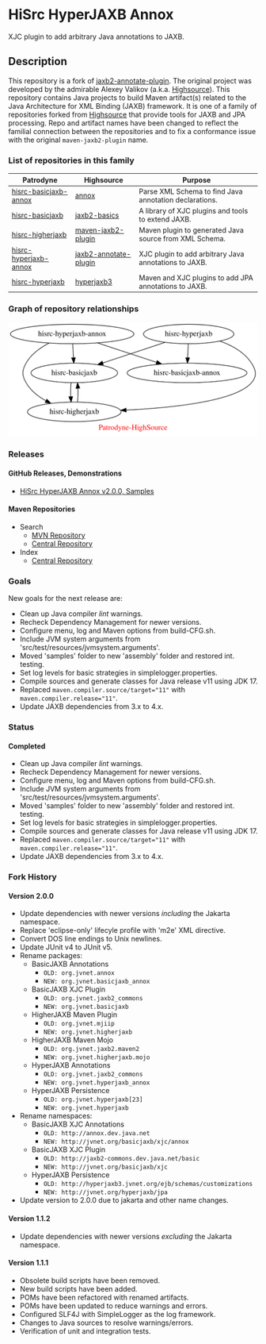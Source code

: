 # HiSrc HyperJAXB Annox

XJC plugin to add arbitrary Java annotations to JAXB.

## Description

This repository is a fork of [jaxb2-annotate-plugin][24]. The original project was developed by the admirable
Alexey Valikov (a.k.a. [Highsource][2]). This repository contains Java projects to build Maven artifact(s)
related to the Java Architecture for XML Binding (JAXB) framework. It is one of a family of repositories
forked from [Highsource][2] that provide tools for JAXB and JPA processing. Repo and artifact names have
been changed to reflect the familial connection between the repositories and to fix a conformance issue
with the original `maven-jaxb2-plugin` name.

### List of repositories in this family

| Patrodyne                   | Highsource                  | Purpose                                                |
| --------------------------- | --------------------------- | ------------------------------------------------------ |
| [hisrc-basicjaxb-annox][11] | [annox][21]                 | Parse XML Schema to find Java annotation declarations. |
| [hisrc-basicjaxb][12]       | [jaxb2-basics][22]          | A library of XJC plugins and tools to extend JAXB.     |
| [hisrc-higherjaxb][13]      | [maven-jaxb2-plugin][23]    | Maven plugin to generated Java source from XML Schema. |
| [hisrc-hyperjaxb-annox][14] | [jaxb2-annotate-plugin][24] | XJC plugin to add arbitrary Java annotations to JAXB.  |
| [hisrc-hyperjaxb][15]       | [hyperjaxb3][25]            | Maven and XJC plugins to add JPA annotations to JAXB.  |

### Graph of repository relationships

![Patrodyne-Highsource Graph][1]

### Releases

#### GitHub Releases, Demonstrations

* [HiSrc HyperJAXB Annox v2.0.0, Samples][31]

#### Maven Repositories

* Search
	* [MVN Repository](https://mvnrepository.com/artifact/org.patrodyne.jvnet?sort=popular)
	* [Central Repository](https://search.maven.org/search?q=g:org.patrodyne.jvnet)
* Index
	* [Central Repository](https://repo1.maven.org/maven2/org/patrodyne/jvnet/)

### Goals

New goals for the next release are:

* Clean up Java compiler _lint_ warnings.
* Recheck Dependency Management for newer versions.
* Configure menu, log and Maven options from build-CFG.sh.
* Include JVM system arguments from 'src/test/resources/jvmsystem.arguments'.
* Moved 'samples' folder to new 'assembly' folder and restored int. testing.
* Set log levels for basic strategies in simplelogger.properties.
* Compile sources and generate classes for Java release v11 using JDK 17.
* Replaced `maven.compiler.source/target="11"` with `maven.compiler.release="11"`.
* Update JAXB dependencies from 3.x to 4.x.

### Status

#### Completed

* Clean up Java compiler _lint_ warnings.
* Recheck Dependency Management for newer versions.
* Configure menu, log and Maven options from build-CFG.sh.
* Include JVM system arguments from 'src/test/resources/jvmsystem.arguments'.
* Moved 'samples' folder to new 'assembly' folder and restored int. testing.
* Set log levels for basic strategies in simplelogger.properties.
* Compile sources and generate classes for Java release v11 using JDK 17.
* Replaced `maven.compiler.source/target="11"` with `maven.compiler.release="11"`.
* Update JAXB dependencies from 3.x to 4.x.

### Fork History

#### Version 2.0.0

* Update dependencies with newer versions *including* the Jakarta namespace.
* Replace 'eclipse-only' lifecyle profile with 'm2e' XML directive.
* Convert DOS line endings to Unix newlines.
* Update JUnit v4 to JUnit v5.
* Rename packages:
    * BasicJAXB Annotations
        * `OLD: org.jvnet.annox`
        * `NEW: org.jvnet.basicjaxb_annox`
    * BasicJAXB XJC Plugin
        * `OLD: org.jvnet.jaxb2_commons`
        * `NEW: org.jvnet.basicjaxb`
    * HigherJAXB Maven Plugin
        * `OLD: org.jvnet.mjiip`
        * `NEW: org.jvnet.higherjaxb`
    * HigherJAXB Maven Mojo
        * `OLD: org.jvnet.jaxb2.maven2`
        * `NEW: org.jvnet.higherjaxb.mojo`
    * HyperJAXB Annotations
        * `OLD: org.jvnet.jaxb2_commons`
        * `NEW: org.jvnet.hyperjaxb_annox`
    * HyperJAXB Persistence
        * `OLD: org.jvnet.hyperjaxb[23]`
        * `NEW: org.jvnet.hyperjaxb`
* Rename namespaces:
    * BasicJAXB XJC Annotations
        * `OLD: http://annox.dev.java.net`
        * `NEW: http://jvnet.org/basicjaxb/xjc/annox`
    * BasicJAXB XJC Plugin
        * `OLD: http://jaxb2-commons.dev.java.net/basic`
        * `NEW: http://jvnet.org/basicjaxb/xjc`
    * HyperJAXB Persistence
        * `OLD: http://hyperjaxb3.jvnet.org/ejb/schemas/customizations`
        * `NEW: http://jvnet.org/hyperjaxb/jpa`
* Update version to 2.0.0 due to jakarta and other name changes.

#### Version 1.1.2

* Update dependencies with newer versions *excluding* the Jakarta namespace.

#### Version 1.1.1

* Obsolete build scripts have been removed.
* New build scripts have been added.
* POMs have been refactored with renamed artifacts.
* POMs have been updated to reduce warnings and errors.
* Configured SLF4J with SimpleLogger as the log framework.
* Changes to Java sources to resolve warnings/errors.
* Verification of unit and integration tests.

<!-- References -->

  [1]: https://raw.githubusercontent.com/patrodyne/hisrc-hyperjaxb/master/etc/hisrc-repositories.svg
  [2]: https://github.com/highsource
  [11]: https://github.com/patrodyne/hisrc-basicjaxb-annox#readme
  [12]: https://github.com/patrodyne/hisrc-basicjaxb#readme
  [13]: https://github.com/patrodyne/hisrc-higherjaxb#readme
  [14]: https://github.com/patrodyne/hisrc-hyperjaxb-annox#readme
  [15]: https://github.com/patrodyne/hisrc-hyperjaxb#readme
  [21]: https://github.com/highsource/annox#readme
  [22]: https://github.com/highsource/jaxb2-basics#readme
  [23]: https://github.com/highsource/maven-jaxb2-plugin#readme
  [24]: https://github.com/highsource/jaxb2-annotate-plugin#readme
  [25]: https://github.com/highsource/hyperjaxb3#readme
  [31]: https://github.com/patrodyne/hisrc-hyperjaxb-annox/releases/tag/2.0.0
